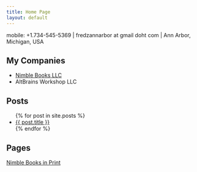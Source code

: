 ```yaml
---
title: Home Page
layout: default
---
```



mobile: +1.734-545-5369 | fredzannarbor at gmail doht com | Ann Arbor, Michigan, USA

## My Companies

- [Nimble Books LLC](nimble/about_nimble.html)
- AltBrains Workshop LLC

## Posts

<ul>
  {% for post in site.posts %}
    <li>
      <a href="{{ post.url | relative_url }}">{{ post.title }}</a>
    </li>
  {% endfor %}
</ul>

## Pages

[Nimble Books in Print](books.html)

